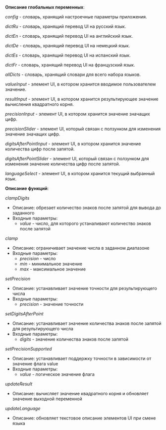 **Описание глобальных переменных**:

*config* - словарь, хранящий настроечные параметры приложения.

*dictRu* - словарь, хранящий перевод UI на русcкий язык.

*dictEn* - словарь, хранящий перевод UI на английский язык.

*dictDe* - словарь, хранящий перевод UI на немецкий язык.

*dictEs* - словарь, хранящий перевод UI на испанский язык.

*dictFr* - словарь, хранящий перевод UI на французский язык.

*allDicts* - словарь, хранящий словари для всего набора языков.

*valueInput* - элемент UI, в котором хранится вводимое пользователем значение.

*resultInput* - элемент UI, в котором хранится результирующее значение вычисления квадратного корня.

*precisionInput* - элемент UI, в котором хранится значение значащих цифр.

*precisionSlider* - элемент UI, который связан с ползунком для изменения значение значащих цифр.

*digitsAfterPointInput* - элемент UI, в котором хранится значение количества цифр после запятой.

*digitsAfterPointSlider* - элемент UI, который связан с ползунком для изменения значение количества цифр после запятой.

*languageSelect* - элемент UI, в котором хранится текущий выбранный язык.

**Описание функций**:

*clampDigits*

- Описание: обрезает количество знаков после запятой для вывода до заданного
- Входные параметры:
  - *value* - число, для которого устаналивают количество знаков после запятой

*clamp*

- Описание: ограничивает значение числа в заданном диапазоне
- Входные параметры:
  - *precision* - число
  - *min* - минимальное значение
  - *max* - максимальное значение

*setPrecision*

- Описание: устанавливает значение точности для результирующего числа 
- Входные параметры:
  - *precision* - значение точности

*setDigitsAfterPoint*

- Описание: устанавливает значение количества знаков после запятой для результирующего числа 
- Входные параметры:
  - *digits* - значение количества знаков после запятой

*setPrecisionSupported*

- Описание: устанавливает поддержку точности в зависимости от значение флага value 
- Входные параметры:
  - *value* - логическое значение флага

*updateResult*

- Описание: вычисляет значение квадратного корня и обновляет значение выходной переменной

*updateLanguage*

- Описание: обновляет текстовое описание элементов UI при смене языка